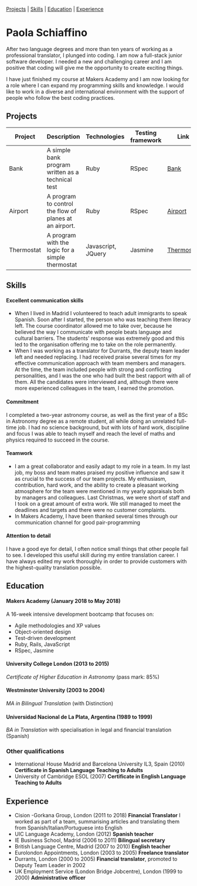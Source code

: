 [Projects](#projects) | [Skills](#skills) | [Education](#education) | [Experience](#experience)   

# Paola Schiaffino
After two language degrees and more than ten years of working as a professional translator, I plunged into coding. I am now a full-stack junior software developer. I needed a new and challenging career and I am positive that coding will give me the opportunity to create exciting things.

I have just finished my course at Makers Academy and I am now looking for a role where I can expand my programming skills and knowledge. I would like to work in a diverse and international environment with the support of people who follow the best coding practices. 


## Projects

| Project  | Description | Technologies | Testing framework |  Link |
|---|---|---|---|---| 
| Bank | A simple bank program written as a technical test | Ruby | RSpec | [Bank](https://github.com/paosch/Bank)|
| Airport | A program to control the flow of planes at an airport. | Ruby | RSpec | [Airport](https://github.com/paosch/Airport) |
| Thermostat | A program with the logic for a simple thermostat | Javascript, JQuery | Jasmine | [Thermostat](https://github.com/paosch/Thermostat) |

## Skills

#### Excellent communication skills
- When I lived in Madrid I volunteered to teach adult immigrants to speak Spanish. Soon after I started, the person who was teaching them literacy left. The course coordinator allowed me to take over, because he believed the way I communicate with people beats language and cultural barriers. The students' response was extremely good and this led to the organisation offering me to take on the role permanently.
- When I was working as a translator for Durrants, the deputy team leader left and needed replacing. I had received praise several times for my effective communication approach with team members and managers. At the time, the team included people with strong and conflicting personalities, and I was the one who had built the best rapport with all of them. All the candidates were interviewed and, although there were more experienced colleagues in the team, I earned the promotion. 

#### Commitment
I completed a two-year astronomy course, as well as the first year of a BSc in Astronomy degree as a remote student, all while doing an unrelated full-time job. I had no science background, but with lots of hard work, discipline and focus I was able to teach myself and reach the level of maths and physics required to succeed in the course. 

#### Teamwork
- I am a great collaborator and easily adapt to my role in a team. In my last job, my boss and team mates praised my positive influence and saw it as crucial to the success of our team projects. My enthusiasm, contribution, hard work, and the ability to create a pleasant working atmosphere for the team were mentioned in my yearly appraisals both by managers and colleagues. Last Christmas, we were short of staff and I took on a great amount of extra work. We still managed to meet the deadlines and targets and there were no customer complaints.  
- In Makers Academy, I have been thanked several times through our communication channel for good pair-programming 

#### Attention to detail
I have a good eye for detail, I often notice small things that other people fail to see. I developed this useful skill during my entire translation career. I have always edited my work thoroughly in order to provide customers with the highest-quality translation possible.

## Education

#### Makers Academy (January 2018 to May 2018)
A 16-week intensive development bootcamp that focuses on:

- Agile methodologies and XP values
- Object-oriented design
- Test-driven development
- Ruby, Rails, JavaScript
- RSpec, Jasmine

#### University College London (2013 to 2015) 
   _Certificate of Higher Education in Astronomy_ (pass mark: 85%) 
   
#### Westminster University (2003 to 2004)
   _MA in Bilingual Translation_ (with Distinction)

#### Universidad Nacional de La Plata, Argentina (1989 to 1999)
   _BA in Translation_ with specialisation in legal and financial translation (Spanish)

### Other qualifications
- International House Madrid and Barcelona University IL3, Spain (2010) **Certificate in Spanish Language Teaching to Adults**
- University of Cambridge ESOL (2007) **Certificate in English Language Teaching to Adults**

## Experience

- Cision -Gorkana Group, London (2011 to 2018) **Financial Translator** 
  I worked as part of a team, summarising articles and translating them from Spanish/Italian/Portuguese into English
- UIC Language Academy, London (2012) **Spanish teacher**
- IE Business School, Madrid (2006 to 2011) **Bilingual secretary**
- British Language Centre, Madrid (2007 to 2010) **English teacher**
- Eurolondon Appointments, London (2003 to 2005) **Freelance translator**
- Durrants, London (2000 to 2005) **Financial translator**, promoted to Deputy Team Leader in 2002  
- UK Employment Service (London Bridge Jobcentre), London (1999 to 2000) **Administrative officer**
